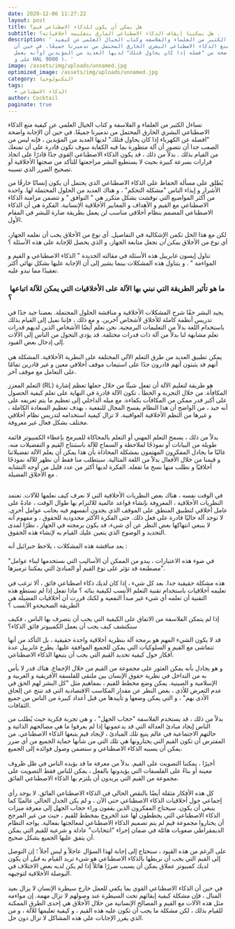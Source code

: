 ```yaml
---
date: 2020-12-06 11:27:22
layout: post
title: هل يمكن أن يكون للذكاء الاصطناعي قيم؟
subtitle: هل يمكننا إيقاف الذكاء الاصطناعي المارق بتعليمه أخلاقياته؟ .
description: ' تساءل الكثير من العلماء والفلاسفة وكتاب الخيال العلمي عن كيفية
  منع الذكاء الاصطناعي البشري الخارق المحتمل من تدميرنا جميعًا. في حين أن
  الإجابة واضحة من "فصله إذا كان يحاول قتلك" لديها العديد من المؤيدين (وأنه يعمل
  على و HAL 9000 )، '
image: /assets/img/uploads/unnamed.jpg
optimized_image: /assets/img/uploads/unnamed.jpg
category: التكنولوجيا
tags:
  - الذكاء الاصطناعي
author: Cocktail
paginate: true
---
```

تساءل الكثير من العلماء و الفلاسفة و كتاب الخيال العلمي عن كيفية منع الذكاء الاصطناعي البشري الخارق المحتمل من تدميرنا جميعًا. في حين أن الإجابة واضحة "افصله عن الكهرباء إذا كان يحاول قتلك" لديها العديد من المؤيدين ، فإنه ليس من الصعب جدا أن نتصور أن آلة متطورة بما فيه الكفاية سوف تكون قادرة على أن تمنعك من القيام بذلك . بدلاً من ذلك ، قد يكون الذكاء الاصطناعي القوي جدًا قادرًا على اتخاذ قرارات بسرعة كبيرة بحيث لا يستطيع البشر مراجعتها للتأكد من صحتها الأخلاقية أو تصحيح الضرر الذي تسببه.

يُطلق على مسألة الحفاظ على الذكاء الاصطناعي الذي يحتمل أن يكون إنسانًا خارقًا من الأشرار و إيذاء الناس "مشكلة التحكم" ، و هناك العديد من الحلول المحتملة لها. واحدة من أكثر المواضيع التي نوقشت بشكل متكرر هي " التوافق " و تتضمن مزامنة الذكاء الاصطناعي مع القيم و الأهداف و المعايير الأخلاقية الإنسانية. الفكرة هي أن الذكاء الاصطناعي المصمم بنظام أخلاقي مناسب لن يعمل بطريقة ضارة للبشر في المقام الأول.\
\
لكن مع هذا الحل تكمن الإشكالية في التفاصيل. أي نوع من الأخلاق يجب أن نعلمه الجهاز، أي نوع من الأخلاق *يمكن أن* نجعل متابعة الجهاز، و الذي يحصل للإجابة على هذه الأسئلة ؟

تناول إيسون غابرييل هذه الأسئلة في مقالته الجديدة " الذكاء الاصطناعي و القيم و المواءمة " . و يتناول هذه المشكلات بينما يشير إلى أن الإجابة عليها بشكل نهائي أكثر تعقيدًا مما تبدو عليه.

###  ما هو تأثير الطريقة التي نبني بها الآلة على الأخلاقيات التي يمكن للآلة اتباعها ؟

يجيد البشر حقًا شرح المشكلات الأخلاقية و مناقشة الحلول المحتملة. بعضنا جيد جدًا في تدريس أنظمة كاملة للأخلاق لأشخاص آخرين. و مع ذلك ، فإننا نميل إلى القيام بذلك باستخدام اللغة بدلاً من التعليمات البرمجية. نحن نعلم أيضًا الأشخاص الذين لديهم قدرات تعلم مشابهة لنا بدلاً من آلة ذات قدرات مختلفة. قد يؤدي التحول من الناس إلى الآلات إلى إدخال بعض القيود.\
\
يمكن تطبيق العديد من طرق التعلم الآلي المختلفة على النظرية الأخلاقية. المشكلة هي أنهم قد يثبتون أنهم قادرون جدًا على استيعاب موقف أخلاقي معين و غير قادرين تمامًا على التعامل مع موقف آخر.

التعلم المعزز (RL) هو طريقة لتعليم الآلة أن تفعل شيئًا من خلال جعلها تعظم إشارة المكافأة. من خلال التجربة و الخطأ ، تكون الآلة قادرة في النهاية على تعلم كيفية الحصول على أكبر قدر ممكن من المكافآت بكفاءة. مع ميله الداخلي إلى تعظيم ما يتم تعريفه على أنه جيد ، من الواضح أن هذا النظام يفسح المجال للنفعية ، بهدف تعظيم السعادة الكاملة ، و غيرها من النظم الأخلاقية العواقبية. لا تزال كيفية استخدامه لتدريس نظام أخلاقي مختلف بشكل فعال غير معروفة.\
\
بدلاً من ذلك ، يسمح التعلم المهني أو التعلم بالمحاكاة للمبرمج بإعطاء الكمبيوتر قائمة طويلة من البيانات أو نموذجًا لملاحظة و السماح للآلة باستنتاج القيم و التفضيلات منه. غالبًا ما يجادل المفكرون المهتمون بمشكلة المحاذاة بأن هذا يمكن أن يعلم الآلة تفضيلاتنا و قيمنا من خلال الأفعال بدلاً من اللغة المثالية. سيتطلب منا فقط أن نظهر للآلة نموذجًا أخلاقيًا و نطلب منها نسخ ما تفعله. الفكرة لديها أكثر من عدد قليل من أوجه التشابه مع الأخلاق الفضيلة .

\
في الوقت نفسه ، هناك بعض النظريات الأخلاقية التي لا نعرف كيف نعلمها للآلات. تعتمد النظريات الأخلاقية ، المعروفة بإنشاء قواعد عالمية للالتزام بها طوال الوقت ، عادةً على عامل أخلاقي لتطبيق المنطق على الموقف الذي يجدون أنفسهم فيه بجانب عوامل أخرى. لا توجد آلة حاليًا قادرة على فعل ذلك. حتى الفكرة الأكثر محدودية للحقوق ، و مفهوم أنه لا ينبغي انتهاكها بغض النظر عن أي شيء، قد يكون برمجته في الجهاز ، نظرًا لمدى التحديد و الوضوح الذي يتعين عليك القيام به لإنشاء هذه الحقوق.

بعد مناقشة هذه المشكلات ، يلاحظ جبرائيل أنه :\
\
"في ضوء هذه الاعتبارات ، يبدو من الممكن أن الأساليب التي نستخدمها لبناء عوامل مصطنعة قد تؤثر على نوع القيم أو المبادئ التي يمكننا ترميزها".\
\
هذه مشكلة حقيقية جدا. بعد كل شيء ، إذا كان لديك ذكاء اصطناعي فائق ، ألا ترغب في تعليمه أخلاقيات باستخدام تقنية التعلم الأنسب لكيفية بنائه ؟ ماذا تفعل إذا لم تستطع هذه التقنية أن تعلمه أي شيء غير مبدأ النفعية و لكنك قررت أن أخلاقيات الفضيلة هي الطريقة الصحيحةو الأنسب ؟

إذا لم يتمكن الفلاسفة من الاتفاق على الكيفية التي يجب أن يتصرف بها الناس ، فكيف سنكتشف كيف يجب أن يعمل الكمبيوتر فائق الذكاء؟

قد لا يكون الشيء المهم هو برمجة آلة بنظرية أخلاقية واحدة حقيقية ، بل التأكد من أنها تتماشى مع القيم و السلوكيات التي يمكن للجميع الموافقة عليها. يطرح غابرييل عدة أفكار حول كيفية تحديد القيم التي يجب أن يتبعها الذكاء الاصطناعي.

و هو يجادل بأنه يمكن العثور على مجموعة من القيم من خلال الإجماع. هناك قدر لا بأس به من التداخل في نظرية حقوق الإنسان بين ملتقى للفلسفة الأفريقية و الغربية و الإسلامية و الصينية. يمكن وضع مخطط للقيم ، بمفاهيم مثل "كل البشر لهم الحق في عدم التعرض للأذى ، بغض النظر عن مقدار المكاسب الاقتصادية التي قد تنتج عن إلحاق الأذى بهم" ، و التي يمكن وضعها و تأييدها من قبل أعداد كبيرة من الناس من جميع الثقافات.

بدلاً من ذلك ، قد يستخدم الفلاسفة "حجاب الجهل" ، و هي تجربة فكرية حيث يُطلب من الناس إيجاد مبادئ العدالة التي قد يدعمونها إذا لم يعرفوا ما هي مصالحهم الذاتية و حالتهم الاجتماعية في عالم يتبع تلك المبادئ ، لإيجاد قيم يتبعها الذكاء الاصطناعي. من المفترض أن تكون القيم التي يختارونها هي تلك التي من شأنها حماية الجميع من أي ضرر يمكن أن يسببه الذكاء الاصطناعي و ستضمن وصول فوائده إلى الجميع.\
\
أخيرًا ، يمكننا التصويت على القيم. بدلاً من معرفة ما قد يؤيده الناس في ظل ظروف معينة أو بناءً على الفلسفات التي يؤيدونها بالفعل ، يمكن للناس فقط التصويت على مجموعة من القيم التي يريدون أن يلتزم بها الذكاء الاصطناعي الفائق.\
\
كل هذه الأفكار مثقلة أيضًا بالنقص الحالي في الذكاء الاصطناعي الفائق. لا يوجد رأي إجماعي حول أخلاقيات الذكاء الاصطناعي حتى الآن ، و لم يكن الجدل الحالي عالميًا كما ينبغي أن يكون. سيحتاج المفكرون الذين يقفون وراء حجاب الجهل إلى معرفة ميزات الذكاء الاصطناعي التي يخططون لها عند الخروج بمخطط للقيم ، حيث من غير المرجح أن يختاروا مجموعة قيم لم يتم تصميم الذكاء الاصطناعي لمعالجتها بفعالية. يواجه النظام الديمقراطي صعوبات هائلة في ضمان إجراء "انتخابات" عادلة و شرعية للقيم التي يمكن أن يتفق عليها الجميع بشكل صحيح.

على الرغم من هذه القيود ، سنحتاج إلى إجابة لهذا السؤال عاجلاً و ليس آجلاً ؛ إن التوصل إلى القيم التي يجب أن نربطها بالذكاء الاصطناعي هو شيء تريد القيام به *قبل* أن يكون لديك كمبيوتر عملاق يمكن أن يسبب ضررًا هائلاً إذا لم يكن لديه بعض الاختلاف في البوصلة الأخلاقية لتوجيهه.\
\
في حين أن الذكاء الاصطناعي القوي بما يكفي للعمل خارج سيطرة الإنسان لا يزال بعيد المنال ، فإن مشكلة كيفية إبقائهم تحت السيطرة عند وصولهم لا تزال مهمة. إن مواءمة مثل هذه الآلات مع القيم و المصالح الإنسانية من خلال الأخلاق هي إحدى الطرق الممكنة للقيام بذلك ، لكن مشكلة ما يجب أن تكون عليه هذه القيم ، و كيفية تعليمها للآلة ، و من الذي يقرر الإجابات على هذه المشاكل لا تزال دون حل.